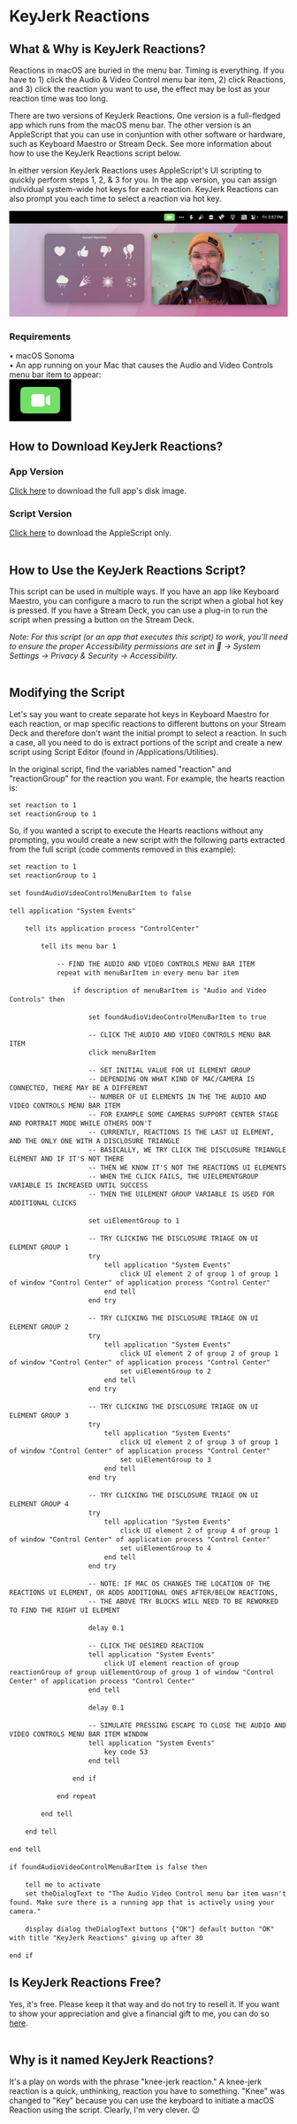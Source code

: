 # KeyJerk Reactions

## What & Why is KeyJerk Reactions?
Reactions in macOS are buried in the menu bar. Timing is everything. If you have to 1) click the Audio & Video Control menu bar item, 2) click Reactions, and 3) click the reaction you want to use, the effect may be lost as your reaction time was too long.

There are two versions of KeyJerk Reactions. One version is a full-fledged app which runs from the macOS menu bar. The other version is an AppleScript that you can use in conjuntion with other software or hardware, such as Keyboard Maestro or Stream Deck. See more information about how to use the KeyJerk Reactions script below.

In either version KeyJerk Reactions uses AppleScript's UI scripting to quickly perform steps 1, 2, & 3 for you. In the app version, you can assign individual system-wide hot keys for each reaction. KeyJerk Reactions can also prompt you each time to select a reaction via hot key.

![alt text](https://raw.githubusercontent.com/x74353/KeyJerk-Reactions/main/images/KeyJerkReactions_Prompt.png)

### Requirements 
• macOS Sonoma<BR>
• An app running on your Mac that causes the Audio and Video Controls menu bar item to appear:<BR>
![alt text](https://raw.githubusercontent.com/x74353/KeyJerk-Reactions/main/images/VideoMenuBarIcon.png)
<BR>

## How to Download KeyJerk Reactions?
### App Version
[Click here](https://github.com/x74353/KeyJerk-Reactions/raw/main/DMG/KeyJerk%20Reactions.dmg) to download the full app's disk image.

### Script Version
[Click here](https://github.com/x74353/KeyJerk-Reactions/raw/main/KeyJerk%20Reactions.scpt) to download the AppleScript only.
<BR><BR>

## How to Use the KeyJerk Reactions Script?
This script can be used in multiple ways. If you have an app like Keyboard Maestro, you can configure a macro to run the script when a global hot key is pressed. If you have a Stream Deck, you can use a plug-in to run the script when pressing a button on the Stream Deck.

_Note: For this script (or an app that executes this script) to work, you'll need to ensure the proper Accessibility permissions are set in  → System Settings → Privacy & Security → Accessibility._
<BR><BR>

## Modifying the Script
Let's say you want to create separate hot keys in Keyboard Maestro for each reaction, or map specific reactions to different buttons on your Stream Deck and therefore don't want the initial prompt to select a reaction. In such a case, all you need to do is extract portions of the script and create a new script using Script Editor (found in /Applications/Utilities). 

In the original script, find the variables named "reaction" and "reactionGroup" for the reaction you want. For example, the hearts reaction is:

```
set reaction to 1
set reactionGroup to 1
```

So, if you wanted a script to execute the Hearts reactions without any prompting, you would create a new script with the following parts extracted from the full script (code comments removed in this example):

```
set reaction to 1
set reactionGroup to 1

set foundAudioVideoControlMenuBarItem to false

tell application "System Events"
	
	tell its application process "ControlCenter"
		
		tell its menu bar 1
			
			-- FIND THE AUDIO AND VIDEO CONTROLS MENU BAR ITEM
			repeat with menuBarItem in every menu bar item
				
				if description of menuBarItem is "Audio and Video Controls" then
					
					set foundAudioVideoControlMenuBarItem to true
					
					-- CLICK THE AUDIO AND VIDEO CONTROLS MENU BAR ITEM
					click menuBarItem
					
					-- SET INITIAL VALUE FOR UI ELEMENT GROUP
					-- DEPENDING ON WHAT KIND OF MAC/CAMERA IS CONNECTED, THERE MAY BE A DIFFERENT
					-- NUMBER OF UI ELEMENTS IN THE THE AUDIO AND VIDEO CONTROLS MENU BAR ITEM
					-- FOR EXAMPLE SOME CAMERAS SUPPORT CENTER STAGE AND PORTRAIT MODE WHILE OTHERS DON'T
					-- CURRENTLY, REACTIONS IS THE LAST UI ELEMENT, AND THE ONLY ONE WITH A DISCLOSURE TRIANGLE
					-- BASICALLY, WE TRY CLICK THE DISCLOSURE TRIANGLE ELEMENT AND IF IT'S NOT THERE
					-- THEN WE KNOW IT'S NOT THE REACTIONS UI ELEMENTS
					-- WHEN THE CLICK FAILS, THE UIELEMENTGROUP VARIABLE IS INCREASED UNTIL SUCCESS
					-- THEN THE UILEMENT GROUP VARIABLE IS USED FOR ADDITIONAL CLICKS
					
					set uiElementGroup to 1
					
					-- TRY CLICKING THE DISCLOSURE TRIAGE ON UI ELEMENT GROUP 1
					try
						tell application "System Events"
							click UI element 2 of group 1 of group 1 of window "Control Center" of application process "Control Center"
						end tell
					end try
					
					-- TRY CLICKING THE DISCLOSURE TRIAGE ON UI ELEMENT GROUP 2
					try
						tell application "System Events"
							click UI element 2 of group 2 of group 1 of window "Control Center" of application process "Control Center"
							set uiElementGroup to 2
						end tell
					end try
					
					-- TRY CLICKING THE DISCLOSURE TRIAGE ON UI ELEMENT GROUP 3
					try
						tell application "System Events"
							click UI element 2 of group 3 of group 1 of window "Control Center" of application process "Control Center"
							set uiElementGroup to 3
						end tell
					end try
					
					-- TRY CLICKING THE DISCLOSURE TRIAGE ON UI ELEMENT GROUP 4
					try
						tell application "System Events"
							click UI element 2 of group 4 of group 1 of window "Control Center" of application process "Control Center"
							set uiElementGroup to 4
						end tell
					end try
					
					-- NOTE: IF MAC OS CHANGES THE LOCATION OF THE REACTIONS UI ELEMENT, OR ADDS ADDITIONAL ONES AFTER/BELOW REACTIONS,
					-- THE ABOVE TRY BLOCKS WILL NEED TO BE REWORKED TO FIND THE RIGHT UI ELEMENT
					
					delay 0.1
					
					-- CLICK THE DESIRED REACTION
					tell application "System Events"
						click UI element reaction of group reactionGroup of group uiElementGroup of group 1 of window "Control Center" of application process "Control Center"
					end tell
					
					delay 0.1
					
					-- SIMULATE PRESSING ESCAPE TO CLOSE THE AUDIO AND VIDEO CONTROLS MENU BAR ITEM WINDOW
					tell application "System Events"
						key code 53
					end tell
					
				end if
				
			end repeat
			
		end tell
		
	end tell
	
end tell

if foundAudioVideoControlMenuBarItem is false then
	
	tell me to activate
	set theDialogText to "The Audio Video Control menu bar item wasn't found. Make sure there is a running app that is actively using your camera."
	
	display dialog theDialogText buttons {"OK"} default button "OK" with title "KeyJerk Reactions" giving up after 30
	
end if
```

## Is KeyJerk Reactions Free?
Yes, it's free. Please keep it that way and do not try to resell it. If you want to show your appreciation and give a financial gift to me, you can do so [here](http://buymeacoffee.com/x74353).
<BR><BR>

## Why is it named KeyJerk Reactions?
It's a play on words with the phrase "knee-jerk reaction." A knee-jerk reaction is a quick, unthinking, reaction you have to something. "Knee" was changed to "Key" because you can use the keyboard to initiate a macOS Reaction using the script. Clearly, I'm very clever. 😉
<BR><BR>
